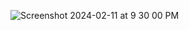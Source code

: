 
![Screenshot 2024-02-11 at 9 30 00 PM](https://github.com/ykhan-5/Rate-Monotonic-Scheduling-Algorithm/assets/131565514/e7417af9-f7ac-44af-b2c4-9797d2ac3b6f)
